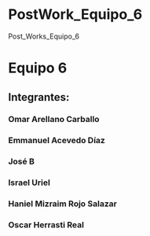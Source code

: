 # PostWork_Equipo_6
Post_Works_Equipo_6
# Equipo 6
## Integrantes:
### Omar Arellano Carballo
### Emmanuel Acevedo Díaz
### José B
### Israel Uriel
### Haniel Mizraim Rojo Salazar
### Oscar Herrasti Real
